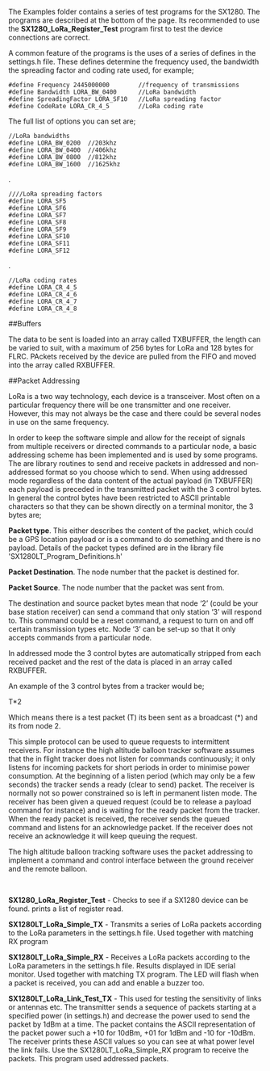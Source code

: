 The Examples folder contains a series of test programs for the SX1280. The programs are described at the bottom of the page. Its recommended to use the **SX1280_LoRa_Register_Test** program first to test the device connections are correct. 

A common feature of the programs is the uses of a series of defines in the settings.h file. These defines determine the frequency used, the bandwidth the spreading factor and coding rate used, for example;


    #define Frequency 2445000000        //frequency of transmissions    
    #define Bandwidth LORA_BW_0400      //LoRa bandwidth    
    #define SpreadingFactor LORA_SF10   //LoRa spreading factor    
    #define CodeRate LORA_CR_4_5        //LoRa coding rate


The full list of options you can set are;

    //LoRa bandwidths
    #define LORA_BW_0200  //203khz
    #define LORA_BW_0400  //406khz
    #define LORA_BW_0800  //812khz
    #define LORA_BW_1600  //1625khz

.

    ////LoRa spreading factors
    #define LORA_SF5
    #define LORA_SF6 
    #define LORA_SF7
    #define LORA_SF8
    #define LORA_SF9
    #define LORA_SF10 
    #define LORA_SF11
    #define LORA_SF12
.

    //LoRa coding rates
    #define LORA_CR_4_5
    #define LORA_CR_4_6
    #define LORA_CR_4_7
    #define LORA_CR_4_8

##Buffers

The data to be sent is loaded into an array called TXBUFFER, the length can be varied to suit, with a maximum of 256 bytes for LoRa and 128  bytes for FLRC. PAckets received by the device are pulled from the FIFO and moved into the array called RXBUFFER.


##Packet Addressing

LoRa is a two way technology, each device is a transceiver. Most often on a particular frequency there will be one transmitter and one receiver. However, this may not always be the case and there could be several nodes in use on the same frequency. 

In order to keep the software simple and allow for the receipt of signals from multiple receivers or directed commands to a particular node, a basic addressing scheme has been implemented and is used by some programs. The are library routines to send and receive packets in addressed and non-addressed format so you choose which to send. When using addressed mode regardless of the data content of the actual payload (in TXBUFFER) each payload is preceded in the transmitted packet with the 3 control bytes. In general the control bytes have been restricted to ASCII printable characters so that they can be shown directly on a terminal monitor, the 3 bytes are;

**Packet type**. This either describes the content of the packet, which could be a GPS location payload or is a command to do something and there is no payload. Details of the packet types defined are in the library file 'SX1280LT_Program_Definitions.h'

**Packet Destination**. The node number that the packet is destined for.

**Packet Source**. The node number that the packet was sent from.

The destination and source packet bytes mean that node ‘2’ (could be your base station receiver) can send a command that only station ‘3’ will respond to. This command could be a reset command, a request to turn on and off certain transmission types etc. Node ‘3’ can be set-up so that it only accepts commands from a particular node.

In addressed mode the 3 control bytes are automatically stripped from each received packet and the rest of the data is placed in an array called RXBUFFER. 

An example of the 3 control bytes from a tracker would be;

T*2

Which means there is a test packet (T) its been sent as a broadcast (*) and its from node 2.

This simple protocol can be used to queue requests to intermittent receivers. For instance the high altitude balloon tracker software assumes that the in flight tracker does not listen for commands continuously; it only listens for incoming packets for short periods in order to minimise power consumption. At the beginning of a listen period (which may only be a few seconds) the tracker sends a ready (clear to send) packet. The receiver is normally not so power constrained so is left in permanent listen mode. The receiver has been given a queued request (could be to release a payload command for instance) and is waiting for the ready packet from the tracker. When the ready packet is received, the receiver sends the queued command and listens for an acknowledge packet. If the receiver does not receive an acknowledge it will keep queuing the request.

The high altitude balloon tracking software uses the packet addressing to implement a command and control interface between the ground receiver and the remote balloon.  

<br>


**SX1280\_LoRa\_Register_Test** - Checks to see if a SX1280 device can be found. prints a list of register read. 

**SX1280LT\_LoRa\_Simple_TX** - Transmits a series of LoRa packets according to the LoRa parameters in the settings.h file. Used together with matching RX program

**SX1280LT\_LoRa\_Simple\_RX** - Receives a LoRa packets according to the LoRa parameters in the settings.h file. Results displayed in IDE serial monitor. Used together with matching TX program. The LED will flash when a packet is received, you can add and enable a buzzer too. 

**SX1280LT\_LoRa\_Link\_Test\_TX** - This used for testing the sensitivity of links or antennas etc. The transmitter sends a sequence of packets starting at a specified power (in settings.h) and decrease the power used to send the packet by 1dBm at a time. The packet contains the ASCII representation of the packet power such a +10 for 10dBm, +01 for 1dBm and -10 for -10dBm. The receiver prints these ASCII values so you can see at what power level the link fails. Use the SX1280LT_LoRa_Simple_RX program to receive the packets. This program used addressed packets.
